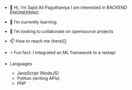 - 👋 Hi, I’m Sajid Ali Paguthaniya
  I am interested in BACKEND ENGINEERING
- 🌱 I’m currently learning 
- 💞️ I’m looking to collaborate on opensource projects
- 📫 How to reach me (here)[]
- ⚡ Fun fact: I integrated an ML framework to a restapi

- Languages
  * JavaScript (NodeJS)
  * Python (writing APIs)
  * PHP

<!---
SajidAliP/SajidAliP is a ✨ special ✨ repository because its `README.md` (this file) appears on your GitHub profile.
You can click the Preview link to take a look at your changes.
--->
